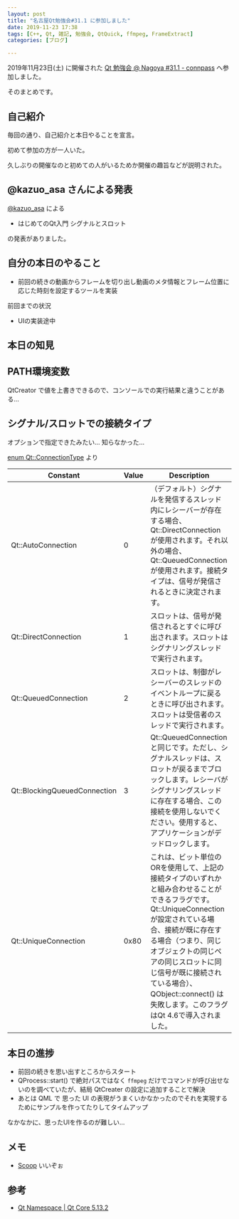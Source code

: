 ```yaml
---
layout: post
title: "名古屋Qt勉強会#31.1 に参加しました"
date: 2019-11-23 17:38
tags: [C++, Qt, 雑記, 勉強会, QtQuick, ffmpeg, FrameExtract]
categories: [ブログ]

---
```


2019年11月23日(土) に開催された [Qt 勉強会 @ Nagoya #31.1 - connpass](https://qt-users.connpass.com/event/155325/) へ参加しました。

そのまとめです。

## 自己紹介

毎回の通り、自己紹介と本日やることを宣言。

初めて参加の方が一人いた。

久しぶりの開催なのと初めての人がいるためか開催の趣旨などが説明された。

## @kazuo_asa さんによる発表

[@kazuo_asa](https://twitter.com/kazuo_asa) による

* はじめてのQt入門 シグナルとスロット

の発表がありました。

## 自分の本日のやること

* 前回の続きの動画からフレームを切り出し動画のメタ情報とフレーム位置に応じた時刻を設定するツールを実装

前回までの状況

* UIの実装途中

## 本日の知見

## PATH環境変数

QtCreator で値を上書きできるので、コンソールでの実行結果と違うことがある...

## シグナル/スロットでの接続タイプ

オプションで指定できたみたい... 知らなかった...

[enum Qt::ConnectionType](https://doc.qt.io/qt-5/qt.html#ConnectionType-enum) より

|Constant|Value|Description|
|-|-|-|
|Qt::AutoConnection|0|（デフォルト）シグナルを発信するスレッド内にレシーバーが存在する場合、Qt::DirectConnection が使用されます。それ以外の場合、Qt::QueuedConnection が使用されます。接続タイプは、信号が発信されるときに決定されます。|
|Qt::DirectConnection|1|スロットは、信号が発信されるとすぐに呼び出されます。スロットはシグナリングスレッドで実行されます。|
|Qt::QueuedConnection|2|スロットは、制御がレシーバーのスレッドのイベントループに戻るときに呼び出されます。スロットは受信者のスレッドで実行されます。|
|Qt::BlockingQueuedConnection|3|Qt::QueuedConnection と同じです。ただし、シグナルスレッドは、スロットが戻るまでブロックします。レシーバがシグナリングスレッドに存在する場合、この接続を使用しないでください。使用すると、アプリケーションがデッドロックします。|
|Qt::UniqueConnection|0x80|これは、ビット単位のORを使用して、上記の接続タイプのいずれかと組み合わせることができるフラグです。 Qt::UniqueConnection が設定されている場合、接続が既に存在する場合（つまり、同じオブジェクトの同じペアの同じスロットに同じ信号が既に接続されている場合）、QObject::connect() は失敗します。このフラグはQt 4.6で導入されました。|

## 本日の進捗

* 前回の続きを思い出すところからスタート
* QProcess::start() で絶対パスではなく `ffmpeg` だけでコマンドが呼び出せないのを調べていたが、結局 QtCreater の設定に追加することで解決
* あとは QML で 思った UI の表現がうまくいかなかったのでそれを実現するためにサンプルを作ってたりしてタイムアップ

なかなかに、思ったUIを作るのが難しい...

## メモ

* [Scoop](https://scoop.sh/) いいぞぉ

## 参考

* [Qt Namespace | Qt Core 5.13.2](https://doc.qt.io/qt-5/qt.html#ConnectionType-enum)
